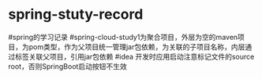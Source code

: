 # spring-stuty-record
#spring的学习记录
#spring-cloud-study1为聚合项目，外层为空的maven项目，<package></package>为pom类型，作为父项目统一管理jar包依赖，<model></model>为关联的子项目名称，内层通过<parent></parent>标签关联父项目，引用jar包依赖
#idea 开发时应用启动注意标记文件的source root，否则SpringBoot启动按钮不生效

